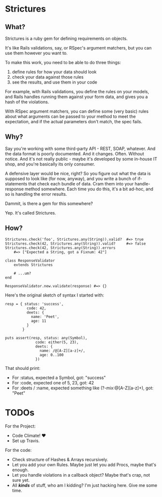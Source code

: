 # Strictures

## What?

Strictures is a ruby gem for defining requirements on objects.

It's like Rails validations, say, or RSpec's argument matchers,
but you can use them however you want to.

To make this work, you need to be able to do three things:

1. define rules for how your data should look
2. check your data against those rules
3. see the results, and use them in your code

For example, with Rails validations, you define the rules on your models, and
Rails handles running them against your form data, and gives you a hash of the
violations.

With RSpec argument matchers, you can define some (very basic) rules about what
arguments can be passed to your method to meet the expectation, and if the
actual parameters don't match, the spec fails.

## Why?

Say you're working with some third-party API - REST, SOAP, whatever. And the
data format is poorly documented. And it changes. Often. Without notice.
And it's not really public - maybe it's developed by some in-house IT shop,
and you're basically its only consumer.

A defensive layer would be nice, right? So you figure out what the data is
supposed to look like (for now, anyway), and you write a bunch of if-statements
that check each bundle of data. Cram them into your handle-response method
somewhere. Each time you do this, it's a bit ad-hoc, and so is handling the
error results.

Dammit, is there a gem for this somewhere?

Yep. It's called Strictures.

## How?

	Strictures.check('foo', Strictures.any(String)).valid?  #=> true
	Strictures.check(42, Strictures.any(String)).valid?     #=> false
	Strictures.check(42, Strictures.any(String)).errors
		#=> ["Expected a String, got a Fixnum: 42"]

	class ResponseValidator
		extends Strictures

		# ...um?
	end

	ResponseValidator.new.validate(response) #=> {}

Here's the original sketch of syntax I started with:

	resp = { status: 'success',
	          code: 42,
	          deets: {
	            name: 'Peet',
	            age: 11
	          }
	        }

	puts assert(resp, status: any(Symbol),
	              code: either(5, 23),
	              deets: {
	                name: /@[A-Z][a-z]+/,
	                age: 0..100
	              })

That should print:

* For :status, expected a Symbol, got: "success"
* For :code, expected one of 5, 23, got: 42
* For :deets / :name, expected something like (?-mix:@[A-Z][a-z]+), got: "Peet"







# TODOs

For the Project:

* Code Climate! :heart:
* Set up Travis.

For the code:

* Check structure of Hashes & Arrays recursively.
* Let you add your own Rules. Maybe just let you add Procs, maybe that's enough.
* Let you handle violations in a callback object? Maybe that's crap, not sure yet.
* All ___kinds___ of stuff, who am I kidding? I'm just hacking here. Give me some time.
